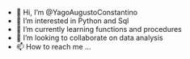 - 👋 Hi, I’m @YagoAugustoConstantino
- 👀 I’m interested in Python and Sql
- 🌱 I’m currently learning functions and procedures
- 💞️ I’m looking to collaborate on data analysis
- 📫 How to reach me ...

<!---
YagoAugustoConstantino/YagoAugustoConstantino is a ✨ special ✨ repository because its `README.md` (this file) appears on your GitHub profile.
You can click the Preview link to take a look at your changes.
--->
